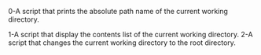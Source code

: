 0-A script that prints the absolute path name of the current working directory.

1-A script that display the contents list of the current working directory.
2-A script that changes the current working directory to the root directory.
